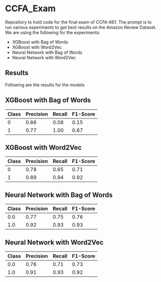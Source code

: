# CCFA_Exam
Repository to hold code for the final exam of CCFA-661. The prompt is to run various experiments to get best results on the Amazon Review Dataset. We are using the following for the experiments:
- XGBoost with Bag of Words
- XGBoost with Word2Vec
- Neural Network with Bag of Words
- Neural Network with Word2Vec
## Results
Following are the results for the models
## XGBoost with Bag of Words
| Class | Precision | Recall | F1-Score |
|-------|-----------|--------|----------|
| 0     | 0.88      | 0.08   | 0.15     |
| 1     | 0.77      | 1.00   | 0.87     |
## XGBoost with Word2Vec
| Class | Precision | Recall | F1-Score |
|-------|-----------|--------|----------|
| 0     | 0.78      | 0.65   | 0.71     |
| 1     | 0.89      | 0.94   | 0.92     |
## Neural Network with Bag of Words
| Class | Precision | Recall | F1-Score |
|-------|-----------|--------|----------|
| 0.0   | 0.77      | 0.75   | 0.76     |
| 1.0   | 0.92      | 0.93   | 0.93     |
## Neural Network with Word2Vec
| Class | Precision | Recall | F1-Score |
|-------|-----------|--------|----------|
| 0.0   | 0.76      | 0.71   | 0.73     |
| 1.0   | 0.91      | 0.93   | 0.92     |
